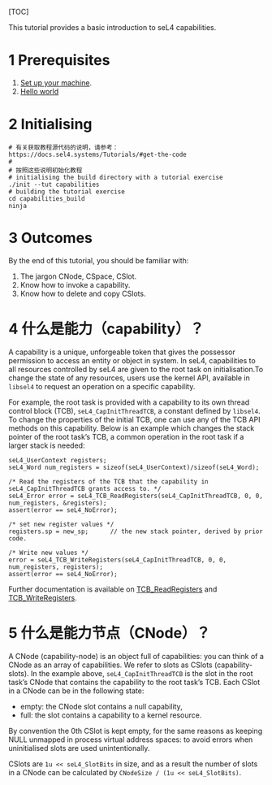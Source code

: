 [TOC]

This tutorial provides a basic introduction to seL4 capabilities.

# 1 Prerequisites

1. [Set up your machine](https://docs.sel4.systems/HostDependencies).
2. [Hello world](https://docs.sel4.systems/Tutorials/hello-world)

# 2 Initialising

    # 有关获取教程源代码的说明，请参考：https://docs.sel4.systems/Tutorials/#get-the-code
    #
    # 按照这些说明初始化教程
    # initialising the build directory with a tutorial exercise
    ./init --tut capabilities
    # building the tutorial exercise
    cd capabilities_build
    ninja

# 3 Outcomes

By the end of this tutorial, you should be familiar with:

1. The jargon CNode, CSpace, CSlot.
2. Know how to invoke a capability.
3. Know how to delete and copy CSlots.

# 4  什么是能力（capability）？

A capability is a unique, unforgeable token that gives the possessor permission to access an entity or object in system. In seL4, capabilities to all resources controlled by seL4 are given to the root task on initialisation.To change the state of any resources, users use the kernel API, available in `libsel4` to request an operation on a specific capability. 

For example, the root task is provided with a capability to its own thread control block (TCB), `seL4_CapInitThreadTCB`, a constant defined by `libsel4`. To change the properties of the initial TCB, one can use any of the TCB API methods on this capability. Below is an example which changes the stack pointer of the root task’s TCB, a common operation in the root task if a larger stack is needed:

    seL4_UserContext registers;
    seL4_Word num_registers = sizeof(seL4_UserContext)/sizeof(seL4_Word);
    
    /* Read the registers of the TCB that the capability in seL4_CapInitThreadTCB grants access to. */
    seL4_Error error = seL4_TCB_ReadRegisters(seL4_CapInitThreadTCB, 0, 0, num_registers, &registers);
    assert(error == seL4_NoError);
    
    /* set new register values */
    registers.sp = new_sp;      // the new stack pointer, derived by prior code.
    
    /* Write new values */
    error = seL4_TCB_WriteRegisters(seL4_CapInitThreadTCB, 0, 0, num_registers, registers);
    assert(error == seL4_NoError);

Further documentation is available on [TCB_ReadRegisters](https://docs.sel4.systems/ApiDoc.html#read-registers) and [TCB_WriteRegisters](https://docs.sel4.systems/ApiDoc.html#write-registers).

# 5 什么是能力节点（CNode）？

A CNode (capability-node) is an object full of capabilities: you can think of a CNode as an array of capabilities. We refer to slots as CSlots (capability-slots). In the example above, `seL4_CapInitThreadTCB` is the slot in the root task’s CNode that contains the capability to the root task’s TCB. Each CSlot in a CNode can be in the following state:

* empty: the CNode slot contains a null capability,
* full: the slot contains a capability to a kernel resource.

By convention the 0th CSlot is kept empty, for the same reasons as keeping NULL unmapped in process virtual address spaces: to avoid errors when uninitialised slots are used unintentionally.

CSlots are `1u << seL4_SlotBits` in size, and as a result the number of slots in a CNode can be calculated by `CNodeSize / (1u << seL4_SlotBits)`.


